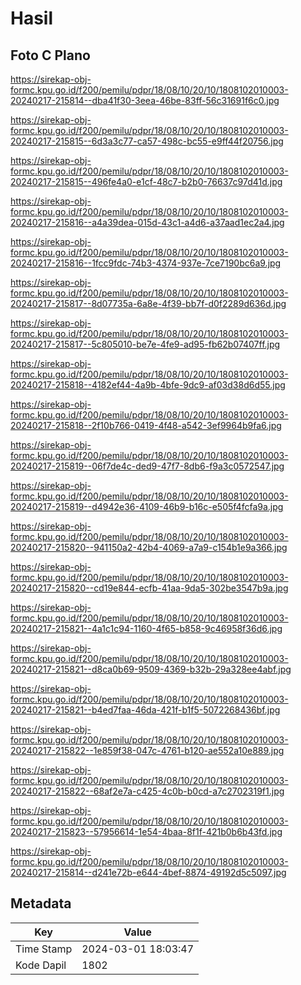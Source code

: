 # Hasil

## Foto C Plano

https://sirekap-obj-formc.kpu.go.id/f200/pemilu/pdpr/18/08/10/20/10/1808102010003-20240217-215814--dba41f30-3eea-46be-83ff-56c31691f6c0.jpg

https://sirekap-obj-formc.kpu.go.id/f200/pemilu/pdpr/18/08/10/20/10/1808102010003-20240217-215815--6d3a3c77-ca57-498c-bc55-e9ff44f20756.jpg

https://sirekap-obj-formc.kpu.go.id/f200/pemilu/pdpr/18/08/10/20/10/1808102010003-20240217-215815--496fe4a0-e1cf-48c7-b2b0-76637c97d41d.jpg

https://sirekap-obj-formc.kpu.go.id/f200/pemilu/pdpr/18/08/10/20/10/1808102010003-20240217-215816--a4a39dea-015d-43c1-a4d6-a37aad1ec2a4.jpg

https://sirekap-obj-formc.kpu.go.id/f200/pemilu/pdpr/18/08/10/20/10/1808102010003-20240217-215816--1fcc9fdc-74b3-4374-937e-7ce7190bc6a9.jpg

https://sirekap-obj-formc.kpu.go.id/f200/pemilu/pdpr/18/08/10/20/10/1808102010003-20240217-215817--8d07735a-6a8e-4f39-bb7f-d0f2289d636d.jpg

https://sirekap-obj-formc.kpu.go.id/f200/pemilu/pdpr/18/08/10/20/10/1808102010003-20240217-215817--5c805010-be7e-4fe9-ad95-fb62b07407ff.jpg

https://sirekap-obj-formc.kpu.go.id/f200/pemilu/pdpr/18/08/10/20/10/1808102010003-20240217-215818--4182ef44-4a9b-4bfe-9dc9-af03d38d6d55.jpg

https://sirekap-obj-formc.kpu.go.id/f200/pemilu/pdpr/18/08/10/20/10/1808102010003-20240217-215818--2f10b766-0419-4f48-a542-3ef9964b9fa6.jpg

https://sirekap-obj-formc.kpu.go.id/f200/pemilu/pdpr/18/08/10/20/10/1808102010003-20240217-215819--06f7de4c-ded9-47f7-8db6-f9a3c0572547.jpg

https://sirekap-obj-formc.kpu.go.id/f200/pemilu/pdpr/18/08/10/20/10/1808102010003-20240217-215819--d4942e36-4109-46b9-b16c-e505f4fcfa9a.jpg

https://sirekap-obj-formc.kpu.go.id/f200/pemilu/pdpr/18/08/10/20/10/1808102010003-20240217-215820--941150a2-42b4-4069-a7a9-c154b1e9a366.jpg

https://sirekap-obj-formc.kpu.go.id/f200/pemilu/pdpr/18/08/10/20/10/1808102010003-20240217-215820--cd19e844-ecfb-41aa-9da5-302be3547b9a.jpg

https://sirekap-obj-formc.kpu.go.id/f200/pemilu/pdpr/18/08/10/20/10/1808102010003-20240217-215821--4a1c1c94-1160-4f65-b858-9c46958f36d6.jpg

https://sirekap-obj-formc.kpu.go.id/f200/pemilu/pdpr/18/08/10/20/10/1808102010003-20240217-215821--d8ca0b69-9509-4369-b32b-29a328ee4abf.jpg

https://sirekap-obj-formc.kpu.go.id/f200/pemilu/pdpr/18/08/10/20/10/1808102010003-20240217-215821--b4ed7faa-46da-421f-b1f5-5072268436bf.jpg

https://sirekap-obj-formc.kpu.go.id/f200/pemilu/pdpr/18/08/10/20/10/1808102010003-20240217-215822--1e859f38-047c-4761-b120-ae552a10e889.jpg

https://sirekap-obj-formc.kpu.go.id/f200/pemilu/pdpr/18/08/10/20/10/1808102010003-20240217-215822--68af2e7a-c425-4c0b-b0cd-a7c2702319f1.jpg

https://sirekap-obj-formc.kpu.go.id/f200/pemilu/pdpr/18/08/10/20/10/1808102010003-20240217-215823--57956614-1e54-4baa-8f1f-421b0b6b43fd.jpg

https://sirekap-obj-formc.kpu.go.id/f200/pemilu/pdpr/18/08/10/20/10/1808102010003-20240217-215814--d241e72b-e644-4bef-8874-49192d5c5097.jpg


## Metadata

| Key        | Value               |
| ---------- | ------------------- |
| Time Stamp | 2024-03-01 18:03:47 |
| Kode Dapil | 1802                |



